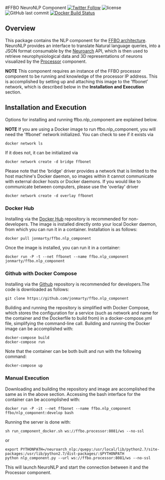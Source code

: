 #FFBO NeuroNLP Component
[![Twitter Follow](https://img.shields.io/twitter/follow/flybrainobs.svg?style=social&label=Follow)](https://twitter.com/flybrainobs) ![license](https://img.shields.io/github/license/jonmarty/ffbo.nlp_component.svg?style=flat-square) ![GitHub last commit](https://img.shields.io/github/last-commit/jonmarty/ffbo.nlp_component.svg?style=flat-square) [![Docker Build Status](https://img.shields.io/docker/build/jonmarty/ffbo.nlp_component.svg?style=flat-square)](https://hub.docker.com/r/jonmarty/ffbo.processor)
## Overview

This package contains the NLP component for the [FFBO architecture](http://fruitflybrain.org/). NeuroNLP provides an interface to translate Natural language queries, into a JSON format consumable by the [Neuroarch](http://github.com/jonmarty/ffbo.neuroarch_component) API, which is then used to retrieve neurophysiological data and 3D representations of neurons visualized by the [Processor](http://github.com/jonmarty/ffbo.processor) component.

__NOTE__ This component requires an instance of the FFBO processor component to be running and knowledge of the processor IP address. This is accomplished by setting up and attaching this image to the 'ffbonet' network, which is described below in the __Installation and Execution__ section.

## Installation and Execution

Options for installing and running ffbo.nlp_component are explained below.

__NOTE__ If you are using a Docker image to run ffbo.nlp_component, you will need the 'ffbonet' network initialized. You can check to see if it exists via

    docker network ls

If it does not, it can be initialized via

    docker network create -d bridge ffbonet

Please note that the 'bridge' driver provides a network that is limited to the host machine's Docker daemon, so images within it cannot communicate with external docker hosts or Docker daemons. If you would like to communicate between computers, please use the 'overlay' driver

    docker network create -d overlay ffbonet

### Docker Hub

Installing via the [Docker Hub](https://hub.docker.com/r/jonmarty/ffbo.nlp_component) repository is recommended for non-developers. The image is installed directly onto your local Docker daemon, from which you can run it in a container. Installation is as follows:

    docker pull jonmarty/ffbo.nlp_component

Once the image is installed, you can run it in a container:

    docker run -P -t --net ffbonet --name ffbo.nlp_component jonmarty/ffbo.nlp_component


### Github with Docker Compose

Installing via the [Github](https://github.com/jonmarty/ffbo.nlp_component) repository is recommended for developers.The code is downloaded as follows:

    git clone https://github.com/jonmarty/ffbo.nlp_component

Building and running the repository is simplified with Docker Compose, which stores the configuration for a service (such as network and name for the container and the Dockerfile to build from) in a docker-compose.yml file, simplifying the command-line call. Building and running the Docker image can be accomplished with:

    docker-compose build
    docker-compose run

Note that the container can be both built and run with the following command:

    docker-compose up

### Manual Execution

Downloading and building the repository and image are accomplished the same as in the above section. Accessing the bash interface for the container can be accomplished with:

    docker run -P -it --net ffbonet --name ffbo.nlp_component ffbo/nlp_component:develop bash

Running the server is done with:

    sh run_component_docker.sh ws://ffbo.processor:8081/ws --no-ssl

or

    export PYTHONPATH=/neuroarch_nlp:/quepy:/usr/local/lib/python2.7/site-packages:/usr/lib/python2.7/dist-packages/:$PYTHONPATH
    python nlp_component.py --url ws://ffbo.processor:8081/ws --no-ssl

This will launch NeuroNLP and start the connection between it and the Processor component.
